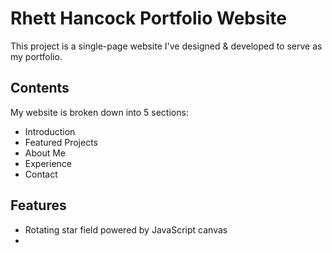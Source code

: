# Rhett Hancock Portfolio Website
This project is a single-page website I've designed & developed to serve as my portfolio.

## Contents
My website is broken down into 5 sections:
- Introduction
- Featured Projects
- About Me
- Experience
- Contact

## Features
- Rotating star field powered by JavaScript canvas
- 